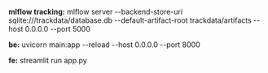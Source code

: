 **mlflow tracking:** mlflow server --backend-store-uri sqlite:///trackdata/database.db --default-artifact-root trackdata/artifacts --host 0.0.0.0 --port 5000

**be:** uvicorn main:app --reload --host 0.0.0.0 --port 8000

**fe:** streamlit run app.py
